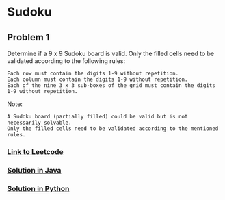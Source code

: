 # Sudoku

## Problem 1

Determine if a 9 x 9 Sudoku board is valid. Only the filled cells need to be validated according to the following rules:

    Each row must contain the digits 1-9 without repetition.
    Each column must contain the digits 1-9 without repetition.
    Each of the nine 3 x 3 sub-boxes of the grid must contain the digits 1-9 without repetition.

Note:

    A Sudoku board (partially filled) could be valid but is not necessarily solvable.
    Only the filled cells need to be validated according to the mentioned rules.


### [Link to Leetcode](https://leetcode.com/problems/valid-sudoku/)
### [Solution in Java](Solution.java#L5)
### [Solution in Python](solution.py#L3)

